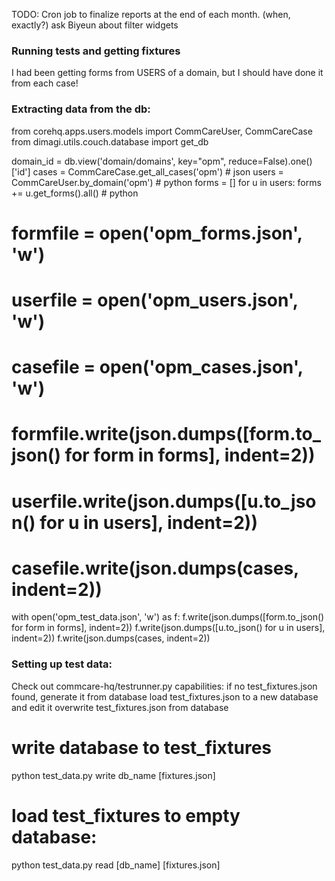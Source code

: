 TODO:
Cron job to finalize reports at the end of each month.  (when, exactly?)
ask Biyeun about filter widgets


### Running tests and getting fixtures
I had been getting forms from USERS of a domain, but I should have done it from each case!


### Extracting data from the db:

from corehq.apps.users.models import CommCareUser, CommCareCase
from dimagi.utils.couch.database import get_db

domain_id = db.view('domain/domains', key="opm", reduce=False).one()['id']
cases = CommCareCase.get_all_cases('opm') # json
users = CommCareUser.by_domain('opm') # python
forms = []
for u in users:
    forms += u.get_forms().all() # python

# formfile = open('opm_forms.json', 'w')
# userfile = open('opm_users.json', 'w')
# casefile = open('opm_cases.json', 'w')

# formfile.write(json.dumps([form.to_json() for form in forms], indent=2))
# userfile.write(json.dumps([u.to_json() for u in users], indent=2))
# casefile.write(json.dumps(cases, indent=2))

with open('opm_test_data.json', 'w') as f:
    f.write(json.dumps([form.to_json() for form in forms], indent=2))
    f.write(json.dumps([u.to_json() for u in users], indent=2))
    f.write(json.dumps(cases, indent=2))




### Setting up test data:
Check out commcare-hq/testrunner.py
capabilities:
if no test_fixtures.json found, generate it from database
load test_fixtures.json to a new database and edit it
overwrite test_fixtures.json from database

# write database to test_fixtures
python test_data.py write db_name [fixtures.json]

# load test_fixtures to empty database:
python test_data.py read [db_name] [fixtures.json]

